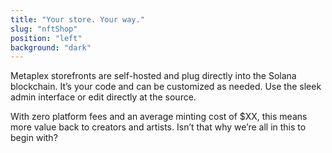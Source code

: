 ```yaml
---
title: "Your store. Your way."
slug: "nftShop"
position: "left"
background: "dark"
---
```


Metaplex storefronts are self-hosted and plug directly into the Solana blockchain. It’s your code and can be customized as needed. Use the sleek admin interface or edit directly at the source.  

With zero platform fees and an average minting cost of $XX, this means more value back to creators and artists. Isn’t that why we’re all in this to begin with?
